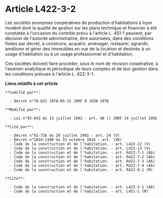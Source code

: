 # Article L422-3-2

Les sociétés anonymes coopératives de production d'habitations à loyer modéré dont la qualité de gestion sur les plans
technique et financier a été constatée à l'occasion du contrôle prévu à l'article L. 451-1 peuvent, par décision de
l'autorité administrative, être autorisées, dans des conditions fixées par décret, à construire, acquérir, aménager,
restaurer, agrandir, améliorer et gérer des immeubles en vue de la location et destinés à un usage d'habitation ou à un usage
professionnel et d'habitation.

Ces sociétés doivent faire procéder, sous le nom de révision coopérative, à l'examen analytique et périodique de leurs
comptes et de leur gestion dans les conditions prévues à l'article L. 422-3-1.

**Liens relatifs à cet article**

	**Codifié par**:

	  - Décret n°78-621 1978-05-31 JORF 8 JUIN 1978

	**Modifié par**:

	  - Loi n°92-643 du 13 juillet 1992 - art. 48 () JORF 14 juillet 1992

	**Cité par**:

	  - Décret n°92-726 du 29 juillet 1992 - art. 24 (V)
	  - Décret n°2014-1300 du 23 octobre 2014 - art. (VD)
	  - Code de la construction et de l'habitation. - art. L422-12 (V)
	  - Code de la construction et de l'habitation. - art. L422-13 (V)
	  - Code de la construction et de l'habitation. - art. R422-7-1 (Ab)
	  - Code de la construction et de l'habitation. - art. R422-7-2 (Ab)
	  - Code de la construction et de l'habitation. - art. R422-7-3 (Ab)
	  - Code de la construction et de l'habitation. - art. R422-7-4 (Ab)
	  - Code de la construction et de l'habitation. - art. R422-9-1 (M)

	**Cite**:

	  - Code de la construction et de l'habitation. - art. L422-3-1 (Ab)
	  - Code de la construction et de l'habitation. - art. L451-1 (M)
